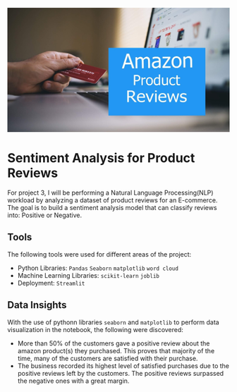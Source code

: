 ![picture](https://github.com/Odeyiany2/FLiT-Apprenticeship-Data-Science-Projects/blob/main/Project_3%20Sentiment-Analysis-for-Product-Reviews/ama.jpg)
# Sentiment Analysis for Product Reviews
For project 3, I will be performing a Natural Language Processing(NLP) workload by analyzing a dataset of product reviews for an E-commerce. 
The goal is to build a sentiment analysis model that can classify reviews into: Positive or Negative.

## Tools 
The following tools were used for different areas of the project:
* Python Libraries: `Pandas` `Seaborn` `matplotlib` `word cloud`
* Machine Learning Libraries: `scikit-learn` `joblib`
* Deployment: `Streamlit`

## Data Insights
With the use of pythonn libraries  `seaborn` and `matplotlib` to perform data visualization in the notebook, the following were discovered:
* More than 50% of the customers gave a positive review about the amazon product(s) they purchased. This proves that majority of the time,
  many of the customers are satisfied with their purchase.
* The business recorded its highest level of satisfied purchases due to the positive reviews left by the customers. The positive reviews surpassed the negative ones with a great margin. 
